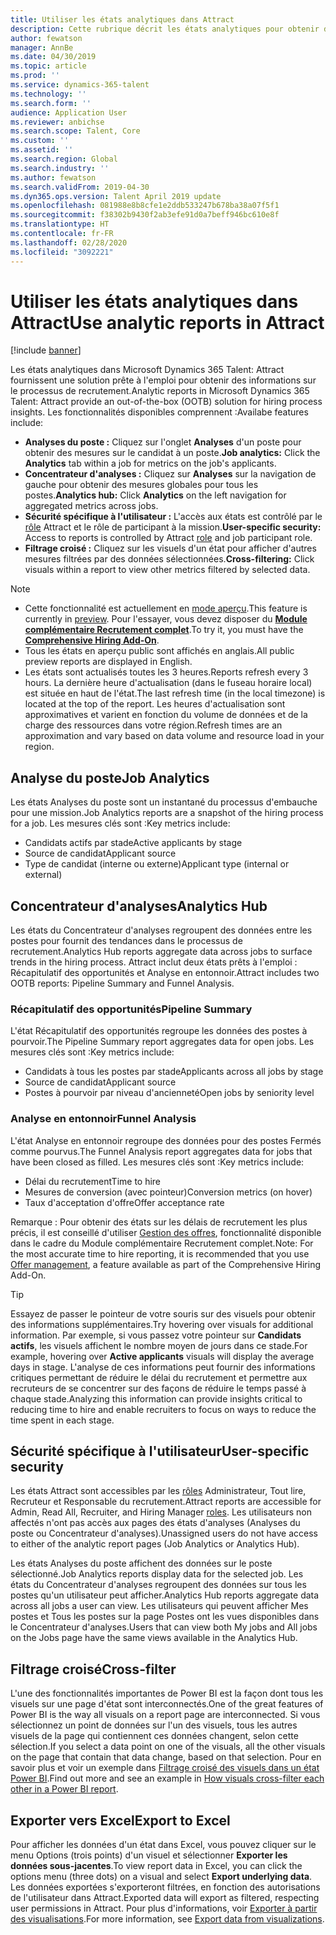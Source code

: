 ```yaml
---
title: Utiliser les états analytiques dans Attract
description: Cette rubrique décrit les états analytiques pour obtenir des informations sur le processus de recrutement dans Microsoft Dynamics 365 Talent - Attract
author: fewatson
manager: AnnBe
ms.date: 04/30/2019
ms.topic: article
ms.prod: ''
ms.service: dynamics-365-talent
ms.technology: ''
ms.search.form: ''
audience: Application User
ms.reviewer: anbichse
ms.search.scope: Talent, Core
ms.custom: ''
ms.assetid: ''
ms.search.region: Global
ms.search.industry: ''
ms.author: fewatson
ms.search.validFrom: 2019-04-30
ms.dyn365.ops.version: Talent April 2019 update
ms.openlocfilehash: 081988e8b8cfe1e2ddb533247b678ba38a07f5f1
ms.sourcegitcommit: f38302b9430f2ab3efe91d0a7beff946bc610e8f
ms.translationtype: HT
ms.contentlocale: fr-FR
ms.lasthandoff: 02/28/2020
ms.locfileid: "3092221"
---
```

# <a name="use-analytic-reports-in-attract"></a><span data-ttu-id="5dad8-103">Utiliser les états analytiques dans Attract</span><span class="sxs-lookup"><span data-stu-id="5dad8-103">Use analytic reports in Attract</span></span>

[!include [banner](includes/banner.md)]

<span data-ttu-id="5dad8-104">Les états analytiques dans Microsoft Dynamics 365 Talent: Attract fournissent une solution prête à l'emploi pour obtenir des informations sur le processus de recrutement.</span><span class="sxs-lookup"><span data-stu-id="5dad8-104">Analytic reports in Microsoft Dynamics 365 Talent: Attract provide an out-of-the-box (OOTB) solution for hiring process insights.</span></span> <span data-ttu-id="5dad8-105">Les fonctionnalités disponibles comprennent :</span><span class="sxs-lookup"><span data-stu-id="5dad8-105">Availabe features include:</span></span>

- <span data-ttu-id="5dad8-106">**Analyses du poste :** Cliquez sur l'onglet **Analyses** d'un poste pour obtenir des mesures sur le candidat à un poste.</span><span class="sxs-lookup"><span data-stu-id="5dad8-106">**Job analytics:** Click the **Analytics** tab within a job for metrics on the job's applicants.</span></span>
- <span data-ttu-id="5dad8-107">**Concentrateur d'analyses :** Cliquez sur **Analyses** sur la navigation de gauche pour obtenir des mesures globales pour tous les postes.</span><span class="sxs-lookup"><span data-stu-id="5dad8-107">**Analytics hub:** Click **Analytics** on the left navigation for aggregated metrics across jobs.</span></span>
- <span data-ttu-id="5dad8-108">**Sécurité spécifique à l'utilisateur :** L'accès aux états est contrôlé par le [rôle](security-attract.md) Attract et le rôle de participant à la mission.</span><span class="sxs-lookup"><span data-stu-id="5dad8-108">**User-specific security:** Access to reports is controlled by Attract [role](security-attract.md) and job participant role.</span></span>
- <span data-ttu-id="5dad8-109">**Filtrage croisé :** Cliquez sur les visuels d'un état pour afficher d'autres mesures filtrées par des données sélectionnées.</span><span class="sxs-lookup"><span data-stu-id="5dad8-109">**Cross-filtering:** Click visuals within a report to view other metrics filtered by selected data.</span></span>

>[!NOTE] 
>- <span data-ttu-id="5dad8-110">Cette fonctionnalité est actuellement en [mode aperçu](access-preview-feature.md).</span><span class="sxs-lookup"><span data-stu-id="5dad8-110">This feature is currently in [preview](access-preview-feature.md).</span></span> <span data-ttu-id="5dad8-111">Pour l'essayer, vous devez disposer du [**Module complémentaire Recrutement complet**](attract-comprehensive-hiring.md).</span><span class="sxs-lookup"><span data-stu-id="5dad8-111">To try it, you must have the [**Comprehensive Hiring Add-On**](attract-comprehensive-hiring.md).</span></span>
>- <span data-ttu-id="5dad8-112">Tous les états en aperçu public sont affichés en anglais.</span><span class="sxs-lookup"><span data-stu-id="5dad8-112">All public preview reports are displayed in English.</span></span>
>- <span data-ttu-id="5dad8-113">Les états sont actualisés toutes les 3 heures.</span><span class="sxs-lookup"><span data-stu-id="5dad8-113">Reports refresh every 3 hours.</span></span> <span data-ttu-id="5dad8-114">La dernière heure d'actualisation (dans le fuseau horaire local) est située en haut de l'état.</span><span class="sxs-lookup"><span data-stu-id="5dad8-114">The last refresh time (in the local timezone) is located at the top of the report.</span></span> <span data-ttu-id="5dad8-115">Les heures d'actualisation sont approximatives et varient en fonction du volume de données et de la charge des ressources dans votre région.</span><span class="sxs-lookup"><span data-stu-id="5dad8-115">Refresh times are an approximation and vary based on data volume and resource load in your region.</span></span>

## <a name="job-analytics"></a><span data-ttu-id="5dad8-116">Analyse du poste</span><span class="sxs-lookup"><span data-stu-id="5dad8-116">Job Analytics</span></span>

<span data-ttu-id="5dad8-117">Les états Analyses du poste sont un instantané du processus d'embauche pour une mission.</span><span class="sxs-lookup"><span data-stu-id="5dad8-117">Job Analytics reports are a snapshot of the hiring process for a job.</span></span>  <span data-ttu-id="5dad8-118">Les mesures clés sont :</span><span class="sxs-lookup"><span data-stu-id="5dad8-118">Key metrics include:</span></span>

- <span data-ttu-id="5dad8-119">Candidats actifs par stade</span><span class="sxs-lookup"><span data-stu-id="5dad8-119">Active applicants by stage</span></span>
- <span data-ttu-id="5dad8-120">Source de candidat</span><span class="sxs-lookup"><span data-stu-id="5dad8-120">Applicant source</span></span>
- <span data-ttu-id="5dad8-121">Type de candidat (interne ou externe)</span><span class="sxs-lookup"><span data-stu-id="5dad8-121">Applicant type (internal or external)</span></span>

## <a name="analytics-hub"></a><span data-ttu-id="5dad8-122">Concentrateur d'analyses</span><span class="sxs-lookup"><span data-stu-id="5dad8-122">Analytics Hub</span></span>

<span data-ttu-id="5dad8-123">Les états du Concentrateur d'analyses regroupent des données entre les postes pour fournit des tendances dans le processus de recrutement.</span><span class="sxs-lookup"><span data-stu-id="5dad8-123">Analytics Hub reports aggregate data across jobs to surface trends in the hiring process.</span></span> <span data-ttu-id="5dad8-124">Attract inclut deux états prêts à l'emploi : Récapitulatif des opportunités et Analyse en entonnoir.</span><span class="sxs-lookup"><span data-stu-id="5dad8-124">Attract includes two OOTB reports: Pipeline Summary and Funnel Analysis.</span></span>

### <a name="pipeline-summary"></a><span data-ttu-id="5dad8-125">Récapitulatif des opportunités</span><span class="sxs-lookup"><span data-stu-id="5dad8-125">Pipeline Summary</span></span>

<span data-ttu-id="5dad8-126">L'état Récapitulatif des opportunités regroupe les données des postes à pourvoir.</span><span class="sxs-lookup"><span data-stu-id="5dad8-126">The Pipeline Summary report aggregates data for open jobs.</span></span> <span data-ttu-id="5dad8-127">Les mesures clés sont :</span><span class="sxs-lookup"><span data-stu-id="5dad8-127">Key metrics include:</span></span>

- <span data-ttu-id="5dad8-128">Candidats à tous les postes par stade</span><span class="sxs-lookup"><span data-stu-id="5dad8-128">Applicants across all jobs by stage</span></span>
- <span data-ttu-id="5dad8-129">Source de candidat</span><span class="sxs-lookup"><span data-stu-id="5dad8-129">Applicant source</span></span>
- <span data-ttu-id="5dad8-130">Postes à pourvoir par niveau d'ancienneté</span><span class="sxs-lookup"><span data-stu-id="5dad8-130">Open jobs by seniority level</span></span>

### <a name="funnel-analysis"></a><span data-ttu-id="5dad8-131">Analyse en entonnoir</span><span class="sxs-lookup"><span data-stu-id="5dad8-131">Funnel Analysis</span></span>

<span data-ttu-id="5dad8-132">L'état Analyse en entonnoir regroupe des données pour des postes Fermés comme pourvus.</span><span class="sxs-lookup"><span data-stu-id="5dad8-132">The Funnel Analysis report aggregates data for jobs that have been closed as filled.</span></span> <span data-ttu-id="5dad8-133">Les mesures clés sont :</span><span class="sxs-lookup"><span data-stu-id="5dad8-133">Key metrics include:</span></span>

- <span data-ttu-id="5dad8-134">Délai du recrutement</span><span class="sxs-lookup"><span data-stu-id="5dad8-134">Time to hire</span></span>
- <span data-ttu-id="5dad8-135">Mesures de conversion (avec pointeur)</span><span class="sxs-lookup"><span data-stu-id="5dad8-135">Conversion metrics (on hover)</span></span>
- <span data-ttu-id="5dad8-136">Taux d'acceptation d'offre</span><span class="sxs-lookup"><span data-stu-id="5dad8-136">Offer acceptance rate</span></span>

<span data-ttu-id="5dad8-137">Remarque : Pour obtenir des états sur les délais de recrutement les plus précis, il est conseillé d'utiliser [Gestion des offres](offer-setup.md), fonctionnalité disponible dans le cadre du Module complémentaire Recrutement complet.</span><span class="sxs-lookup"><span data-stu-id="5dad8-137">Note: For the most accurate time to hire reporting, it is recommended that you use [Offer management](offer-setup.md), a feature available as part of the Comprehensive Hiring Add-On.</span></span>

>[!TIP] 
><span data-ttu-id="5dad8-138">Essayez de passer le pointeur de votre souris sur des visuels pour obtenir des informations supplémentaires.</span><span class="sxs-lookup"><span data-stu-id="5dad8-138">Try hovering over visuals for additional information.</span></span> <span data-ttu-id="5dad8-139">Par exemple, si vous passez votre pointeur sur **Candidats actifs**, les visuels affichent le nombre moyen de jours dans ce stade.</span><span class="sxs-lookup"><span data-stu-id="5dad8-139">For example, hovering over **Active applicants** visuals will display the average days in stage.</span></span> <span data-ttu-id="5dad8-140">L'analyse de ces informations peut fournir des informations critiques permettant de réduire le délai du recrutement et permettre aux recruteurs de se concentrer sur des façons de réduire le temps passé à chaque stade.</span><span class="sxs-lookup"><span data-stu-id="5dad8-140">Analyzing this information can provide insights critical to reducing time to hire and enable recruiters to focus on ways to reduce the time spent in each stage.</span></span>

## <a name="user-specific-security"></a><span data-ttu-id="5dad8-141">Sécurité spécifique à l'utilisateur</span><span class="sxs-lookup"><span data-stu-id="5dad8-141">User-specific security</span></span>

<span data-ttu-id="5dad8-142">Les états Attract sont accessibles par les [rôles](security-attract.md) Administrateur, Tout lire, Recruteur et Responsable du recrutement.</span><span class="sxs-lookup"><span data-stu-id="5dad8-142">Attract reports are accessible for Admin, Read All, Recruiter, and Hiring Manager [roles](security-attract.md).</span></span> <span data-ttu-id="5dad8-143">Les utilisateurs non affectés n'ont pas accès aux pages des états d'analyses (Analyses du poste ou Concentrateur d'analyses).</span><span class="sxs-lookup"><span data-stu-id="5dad8-143">Unassigned users do not have access to either of the analytic report pages (Job Analytics or Analytics Hub).</span></span>

<span data-ttu-id="5dad8-144">Les états Analyses du poste affichent des données sur le poste sélectionné.</span><span class="sxs-lookup"><span data-stu-id="5dad8-144">Job Analytics reports display data for the selected job.</span></span> <span data-ttu-id="5dad8-145">Les états du Concentrateur d'analyses regroupent des données sur tous les postes qu'un utilisateur peut afficher.</span><span class="sxs-lookup"><span data-stu-id="5dad8-145">Analytics Hub reports aggregate data across all jobs a user can view.</span></span> <span data-ttu-id="5dad8-146">Les utilisateurs qui peuvent afficher Mes postes et Tous les postes sur la page Postes ont les vues disponibles dans le Concentrateur d'analyses.</span><span class="sxs-lookup"><span data-stu-id="5dad8-146">Users that can view both My jobs and All jobs on the Jobs page have the same views available in the Analytics Hub.</span></span>

## <a name="cross-filter"></a><span data-ttu-id="5dad8-147">Filtrage croisé</span><span class="sxs-lookup"><span data-stu-id="5dad8-147">Cross-filter</span></span>

<span data-ttu-id="5dad8-148">L'une des fonctionnalités importantes de Power BI est la façon dont tous les visuels sur une page d'état sont interconnectés.</span><span class="sxs-lookup"><span data-stu-id="5dad8-148">One of the great features of Power BI is the way all visuals on a report page are interconnected.</span></span> <span data-ttu-id="5dad8-149">Si vous sélectionnez un point de données sur l'un des visuels, tous les autres visuels de la page qui contiennent ces données changent, selon cette sélection.</span><span class="sxs-lookup"><span data-stu-id="5dad8-149">If you select a data point on one of the visuals, all the other visuals on the page that contain that data change, based on that selection.</span></span> <span data-ttu-id="5dad8-150">Pour en savoir plus et voir un exemple dans [Filtrage croisé des visuels dans un état Power BI](https://docs.microsoft.com/power-bi/consumer/end-user-interactions).</span><span class="sxs-lookup"><span data-stu-id="5dad8-150">Find out more and see an example in [How visuals cross-filter each other in a Power BI report](https://docs.microsoft.com/power-bi/consumer/end-user-interactions).</span></span>

## <a name="export-to-excel"></a><span data-ttu-id="5dad8-151">Exporter vers Excel</span><span class="sxs-lookup"><span data-stu-id="5dad8-151">Export to Excel</span></span>

<span data-ttu-id="5dad8-152">Pour afficher les données d'un état dans Excel, vous pouvez cliquer sur le menu Options (trois points) d'un visuel et sélectionner **Exporter les données sous-jacentes**.</span><span class="sxs-lookup"><span data-stu-id="5dad8-152">To view report data in Excel, you can click the options menu (three dots) on a visual and select **Export underlying data**.</span></span> <span data-ttu-id="5dad8-153">Les données exportées s'exporteront filtrées, en fonction des autorisations de l'utilisateur dans Attract.</span><span class="sxs-lookup"><span data-stu-id="5dad8-153">Exported data will export as filtered, respecting user permissions in Attract.</span></span> <span data-ttu-id="5dad8-154">Pour plus d'informations, voir [Exporter à partir des visualisations](https://docs.microsoft.com/power-bi/visuals/power-bi-visualization-export-data).</span><span class="sxs-lookup"><span data-stu-id="5dad8-154">For more information, see [Export data from visualizations](https://docs.microsoft.com/power-bi/visuals/power-bi-visualization-export-data).</span></span>
